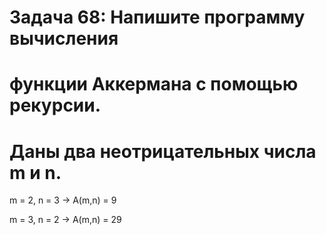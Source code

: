 # Задача 68: Напишите программу вычисления

# функции Аккермана с помощью рекурсии.

# Даны два неотрицательных числа m и n.

m = 2, n = 3 -> A(m,n) = 9

m = 3, n = 2 -> A(m,n) = 29